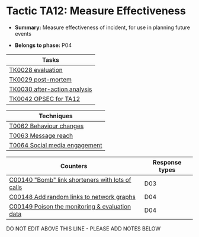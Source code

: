 # Tactic TA12: Measure Effectiveness

* **Summary:** Measure effectiveness of incident, for use in planning future events

* **Belongs to phase:** P04



| Tasks |
| ----- |
| [TK0028 evaluation](../generated_pages/tasks/TK0028.md) |
| [TK0029 post-mortem](../generated_pages/tasks/TK0029.md) |
| [TK0030 after-action analysis](../generated_pages/tasks/TK0030.md) |
| [TK0042 OPSEC for TA12](../generated_pages/tasks/TK0042.md) |



| Techniques |
| ---------- |
| [T0062 Behaviour changes](../generated_pages/techniques/T0062.md) |
| [T0063 Message reach](../generated_pages/techniques/T0063.md) |
| [T0064 Social media engagement](../generated_pages/techniques/T0064.md) |



| Counters | Response types |
| -------- | -------------- |
| [C00140 "Bomb" link shorteners with lots of calls](../generated_pages/counters/C00140.md) | D03 |
| [C00148 Add random links to network graphs](../generated_pages/counters/C00148.md) | D04 |
| [C00149 Poison the monitoring & evaluation data](../generated_pages/counters/C00149.md) | D04 |


DO NOT EDIT ABOVE THIS LINE - PLEASE ADD NOTES BELOW